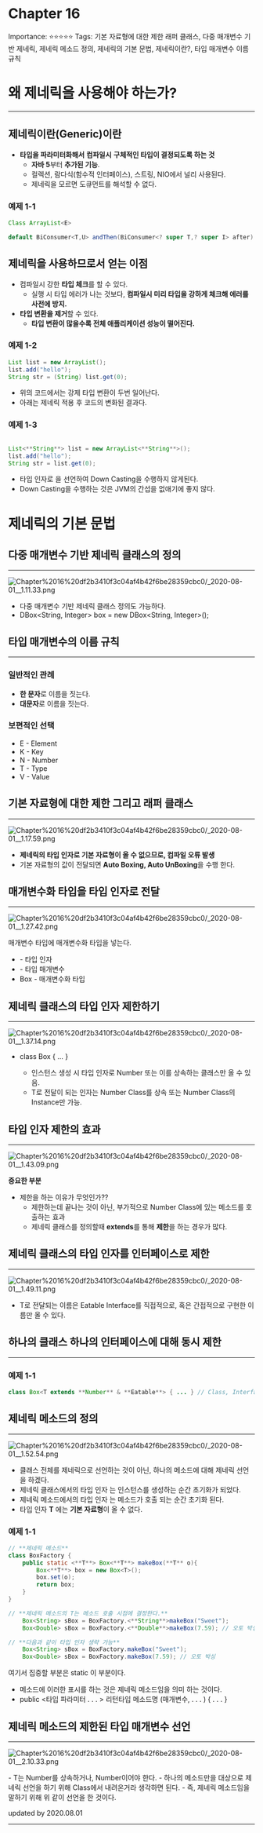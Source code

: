 # Chapter 16

Importance: ⭐️⭐️⭐️⭐️⭐️
Tags: 기본 자료형에 대한 제한 래퍼 클래스, 다중 매개변수 기반 제네릭, 제네릭 메소드 정의, 제네릭의 기본 문법, 제네릭이란?, 타입 매개변수 이름 규칙

# 왜 제네릭을 사용해야 하는가?

---

## 제네릭이란(Generic)이란

- **타입을 파라미터화해서** **컴파일시** **구체적인 타입이 결정되도록 하는 것**
    - **자바 5**부터 **추가된 기능**.
    - 컬렉션, 람다식(함수적 인터페이스), 스트링, NIO에서 널리 사용된다.
    - 제네릭을 모르면 도큐먼트를 해석할 수 없다.

### 예제 1-1

```java
Class ArrayList<E>

default BiConsumer<T,U> andThen(BiConsumer<? super T,? super I> after)
```

## 제네릭을 사용하므로서 얻는 이점

- 컴파일시 강한 **타입 체크**를 할 수 있다.
    - 실행 시 타입 에러가 나는 것보다, **컴파일시 미리 타입을 강하게 체크해 에러를 사전에 방지.**
- **타입 변환을 제거**할 수 있다.
    - **타입 변환이 많을수록 전체 애플리케이션 성능이 떨어진다.**

### 예제 1-2

```java
List list = new ArrayList();
list.add("hello");
String str = (String) list.get(0);
```

- 위의 코드에서는 강제 타입 변환이 두번 일어난다.
- 아래는 제네릭 적용 후 코드의 변화된 결과다.

### 예제 1-3

```java

List<**String**> list = new ArrayList<**String**>();
list.add("hello");
String str = list.get(0);
```

- 타입 인자로 <String>을 선언하여 Down Casting을 수행하지 않게된다.
- Down Casting을 수행하는 것은 JVM의 간섭을 없애기에 좋지 않다.

# 제네릭의 기본 문법

## 다중 매개변수 기반 제네릭 클래스의 정의

---

![Chapter%2016%20df2b3410f3c04af4b42f6be28359cbc0/_2020-08-01__1.11.33.png](Chapter%2016%20df2b3410f3c04af4b42f6be28359cbc0/_2020-08-01__1.11.33.png)

- 다중 매개변수 기반 제네릭 클래스 정의도 가능하다.
- DBox<String, Integer> box = new DBox<String, Integer>();

## 타입 매개변수의 이름 규칙

---

### 일반적인 관례

- **한 문자**로 이름을 짓는다.
- **대문자**로 이름을 짓는다.

### 보편적인 선택

- E - Element
- K - Key
- N - Number
- T - Type
- V - Value

## 기본 자료형에 대한 제한 그리고 래퍼 클래스

---

![Chapter%2016%20df2b3410f3c04af4b42f6be28359cbc0/_2020-08-01__1.17.59.png](Chapter%2016%20df2b3410f3c04af4b42f6be28359cbc0/_2020-08-01__1.17.59.png)

- **제네릭의 타입 인자로 기본 자료형이 올 수 없으므로, 컴파일 오류 발생**
- 기본 자료형의 값이 전달되면 **Auto Boxing, Auto UnBoxing**을 수행 한다.

## 매개변수화 타입을 타입 인자로 전달

---

![Chapter%2016%20df2b3410f3c04af4b42f6be28359cbc0/_2020-08-01__1.27.42.png](Chapter%2016%20df2b3410f3c04af4b42f6be28359cbc0/_2020-08-01__1.27.42.png)

매개변수 타입에 매개변수화 타입을 넣는다.

- <String> - 타입 인자
- <T> - 타입 매개변수
- Box<T> - 매개변수화 타입

## 제네릭 클래스의 타입 인자 제한하기

---

![Chapter%2016%20df2b3410f3c04af4b42f6be28359cbc0/_2020-08-01__1.37.14.png](Chapter%2016%20df2b3410f3c04af4b42f6be28359cbc0/_2020-08-01__1.37.14.png)

- class Box<T extends Number> { ... }
    - 인스턴스 생성 시 타입 인자로 Number 또는 이를 상속하는 클래스만 올 수 있음.
    - T로 전달이 되는 인자는 Number Class를 상속 또는 Number Class의 Instance만 가능.

## 타입 인자 제한의 효과

---

![Chapter%2016%20df2b3410f3c04af4b42f6be28359cbc0/_2020-08-01__1.43.09.png](Chapter%2016%20df2b3410f3c04af4b42f6be28359cbc0/_2020-08-01__1.43.09.png)

**중요한 부분**

- 제한을 하는 이유가 무엇인가??
    - 제한하는데 끝나는 것이 아닌, 부가적으로 Number Class에 있는 메소드를 호출하는 효과
    - 제네릭 클래스를 정의할때 **extends**를 통해 **제한**을 하는 경우가 많다.

## 제네릭 클래스의 타입 인자를 인터페이스로 제한

---

![Chapter%2016%20df2b3410f3c04af4b42f6be28359cbc0/_2020-08-01__1.49.11.png](Chapter%2016%20df2b3410f3c04af4b42f6be28359cbc0/_2020-08-01__1.49.11.png)

- T로 전달되는 이름은 Eatable Interface를 직접적으로, 혹은 간접적으로 구현한 이름만 올 수 있다.

## 하나의 클래스 하나의 인터페이스에 대해 동시 제한

---

### 예제 1-1

```java
class Box<T extends **Number** & **Eatable**> { ... } // Class, Interface 동시 제한
```

## 제네릭 메소드의 정의

---

![Chapter%2016%20df2b3410f3c04af4b42f6be28359cbc0/_2020-08-01__1.52.54.png](Chapter%2016%20df2b3410f3c04af4b42f6be28359cbc0/_2020-08-01__1.52.54.png)

- 클래스 전체를 제네릭으로 선언하는 것이 아닌, 하나의 메소드에 대해 제네릭 선언을 하겠다.
- 제네릭 클래스에서의 타입 인자 <T>는 인스턴스를 생성하는 순간 초기화가 되었다.
- 제네릭 메소드에서의 타입 인자 <T>는 메소드가 호출 되는 순간 초기화 된다.
- 타입 인자 **T** 에는 **기본 자료형**이 올 수 없다.

### 예제 1-1

```java
// **제네릭 메소드**
class BoxFactory {
	public static <**T**> Box<**T**> makeBox(**T** o){
		Box<**T**> box = new Box<T>();
		box.set(o);
		return box;
	}
}

// **제네릭 메소드의 T는 메소드 호출 시점에 결정한다.**
	Box<String> sBox = BoxFactory.<**String**>makeBox("Sweet");
	Box<Double> sBox = BoxFactory.<**Double**>makeBox(7.59); // 오토 박싱

// **다음과 같이 타입 인자 생략 가능**
	Box<String> sBox = BoxFactory.makeBox("Sweet");
	Box<Double> sBox = BoxFactory.makeBox(7.59); // 오토 박싱
```

여기서 집중할 부분은 static <T> 이 부분이다.
- 메소드에 <T> 이러한 표시를 하는 것은 제네릭 메소드임을 의미 하는 것이다. 
- public <타입 파라미터 . . . > 리턴타입 메소드명 (매개변수, . . . ) { . . . }

## 제네릭 메소드의 제한된 타입 매개변수 선언

---

![Chapter%2016%20df2b3410f3c04af4b42f6be28359cbc0/_2020-08-01__2.10.33.png](Chapter%2016%20df2b3410f3c04af4b42f6be28359cbc0/_2020-08-01__2.10.33.png)

<T extends Number> 
- T는 Number를 상속하거나, Number이어야 한다.
- 하나의 메소드만을 대상으로 제네릭 선언을 하기 위해 Class에서 내려온거라 생각하면 된다. 
- 즉, 제네릭 메소드임을 말하기 위해 위 같이 선언을 한 것이다.

 

updated by 2020.08.01

---